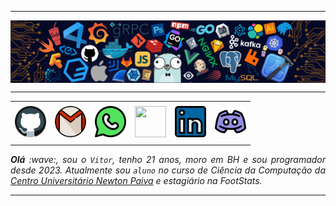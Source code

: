 <!--- Olá, esse é meu readme, fique à vontade para utilizá-lo como quiser! -->

-----

<div>
<img align="center" alt="Header" src="https://github.com/Vitoraarao/Vitoraarao/blob/main/img/header.png?raw=true"/>
</div>

-----

<div align="center">
<table>
<tr>
 <td align="center" colspan="11"></td>
</tr> 
<tr>
<td><a href="https://github.com/Vitoraarao" target="_blank"><img src="https://github.com/Vitoraarao/Vitoraarao/blob/main/img/code.png?raw=true" width="50px" height="50px"/></a>
</td>
<td><a href="mailto:vitoraarao9@gmail.com" target="_blank"><img src="https://github.com/Vitoraarao/Vitoraarao/blob/main/img/gmail.png?raw=true" width="50px" height="50px"/></a>
</td>
<td><a href="https://wa.me/5531989750514" target="_blank"><img src="https://github.com/Vitoraarao/Vitoraarao/blob/main/img/whatsapp.png?raw=true" width="50px" height="50px"/></a>
</td>
<td><a href="https://www.instagram.com/vitor_aarao/" target="_blank"><img src="https://github.com/Vitoraarao/Vitoraarao/blob/main/img/instagram(1).png?raw=true" width="50px" height="50px"/></a>
</td>
<td><a href="https://www.linkedin.com/in/vitor-aarão-b6098723a/" target="_blank"><img src="https://github.com/Vitoraarao/Vitoraarao/blob/main/img/linkedin.png?raw=true" width="50px" height="50px"/></a>
</td>
<!--<td><a href="https://slack.com/app_redirect?channel=UVD9N6VCL"><img src="https://github.com/Vitoraarao/Vitoraarao/blob/main/img/slack.png?raw=true" width="50px" height="50px"/></a>
</td>-->
<td><a href="https://discordapp.com/users/688946262137241600" target="_blank"><img src="https://github.com/Vitoraarao/Vitoraarao/blob/main/img/discord.png?raw=true" width="50px" height="50px"/></a>
</td>
</tr>
<tr>
 <td align="center" colspan="11"></td>
</tr> 
</table>

</div>
<div align="justify">
<i><b>Olá</b> :wave:, sou o <code>Vitor</code>, tenho 21 anos, moro em BH e sou programador desde 2023. Atualmente sou <code>aluno</code> no curso de Ciência da Computação da <a href="https://newtonpaiva.br/" target="_blank">Centro Universitário Newton Paiva</a> e estagiário na FootStats.
</div>

-----
